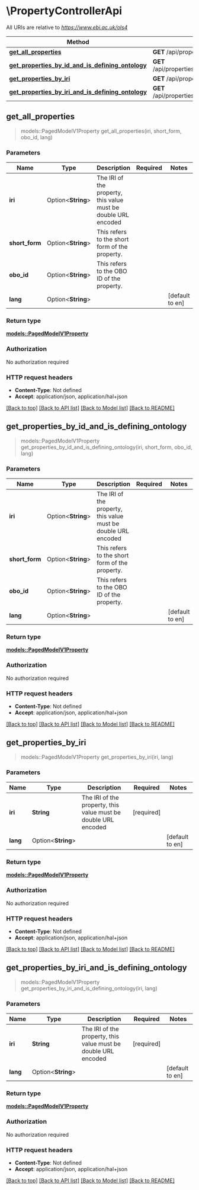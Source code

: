 # \PropertyControllerApi

All URIs are relative to *https://www.ebi.ac.uk/ols4*

Method | HTTP request | Description
------------- | ------------- | -------------
[**get_all_properties**](PropertyControllerApi.md#get_all_properties) | **GET** /api/properties | 
[**get_properties_by_id_and_is_defining_ontology**](PropertyControllerApi.md#get_properties_by_id_and_is_defining_ontology) | **GET** /api/properties/findByIdAndIsDefiningOntology | 
[**get_properties_by_iri**](PropertyControllerApi.md#get_properties_by_iri) | **GET** /api/properties/{iri} | 
[**get_properties_by_iri_and_is_defining_ontology**](PropertyControllerApi.md#get_properties_by_iri_and_is_defining_ontology) | **GET** /api/properties/findByIdAndIsDefiningOntology/{iri} | 



## get_all_properties

> models::PagedModelV1Property get_all_properties(iri, short_form, obo_id, lang)


### Parameters


Name | Type | Description  | Required | Notes
------------- | ------------- | ------------- | ------------- | -------------
**iri** | Option<**String**> | The IRI of the property, this value must be double URL encoded |  |
**short_form** | Option<**String**> | This refers to the short form of the property. |  |
**obo_id** | Option<**String**> | This refers to the OBO ID of the property. |  |
**lang** | Option<**String**> |  |  |[default to en]

### Return type

[**models::PagedModelV1Property**](PagedModelV1Property.md)

### Authorization

No authorization required

### HTTP request headers

- **Content-Type**: Not defined
- **Accept**: application/json, application/hal+json

[[Back to top]](#) [[Back to API list]](../README.md#documentation-for-api-endpoints) [[Back to Model list]](../README.md#documentation-for-models) [[Back to README]](../README.md)


## get_properties_by_id_and_is_defining_ontology

> models::PagedModelV1Property get_properties_by_id_and_is_defining_ontology(iri, short_form, obo_id, lang)


### Parameters


Name | Type | Description  | Required | Notes
------------- | ------------- | ------------- | ------------- | -------------
**iri** | Option<**String**> | The IRI of the property, this value must be double URL encoded |  |
**short_form** | Option<**String**> | This refers to the short form of the property. |  |
**obo_id** | Option<**String**> | This refers to the OBO ID of the property. |  |
**lang** | Option<**String**> |  |  |[default to en]

### Return type

[**models::PagedModelV1Property**](PagedModelV1Property.md)

### Authorization

No authorization required

### HTTP request headers

- **Content-Type**: Not defined
- **Accept**: application/json, application/hal+json

[[Back to top]](#) [[Back to API list]](../README.md#documentation-for-api-endpoints) [[Back to Model list]](../README.md#documentation-for-models) [[Back to README]](../README.md)


## get_properties_by_iri

> models::PagedModelV1Property get_properties_by_iri(iri, lang)


### Parameters


Name | Type | Description  | Required | Notes
------------- | ------------- | ------------- | ------------- | -------------
**iri** | **String** | The IRI of the property, this value must be double URL encoded | [required] |
**lang** | Option<**String**> |  |  |[default to en]

### Return type

[**models::PagedModelV1Property**](PagedModelV1Property.md)

### Authorization

No authorization required

### HTTP request headers

- **Content-Type**: Not defined
- **Accept**: application/json, application/hal+json

[[Back to top]](#) [[Back to API list]](../README.md#documentation-for-api-endpoints) [[Back to Model list]](../README.md#documentation-for-models) [[Back to README]](../README.md)


## get_properties_by_iri_and_is_defining_ontology

> models::PagedModelV1Property get_properties_by_iri_and_is_defining_ontology(iri, lang)


### Parameters


Name | Type | Description  | Required | Notes
------------- | ------------- | ------------- | ------------- | -------------
**iri** | **String** | The IRI of the property, this value must be double URL encoded | [required] |
**lang** | Option<**String**> |  |  |[default to en]

### Return type

[**models::PagedModelV1Property**](PagedModelV1Property.md)

### Authorization

No authorization required

### HTTP request headers

- **Content-Type**: Not defined
- **Accept**: application/json, application/hal+json

[[Back to top]](#) [[Back to API list]](../README.md#documentation-for-api-endpoints) [[Back to Model list]](../README.md#documentation-for-models) [[Back to README]](../README.md)

